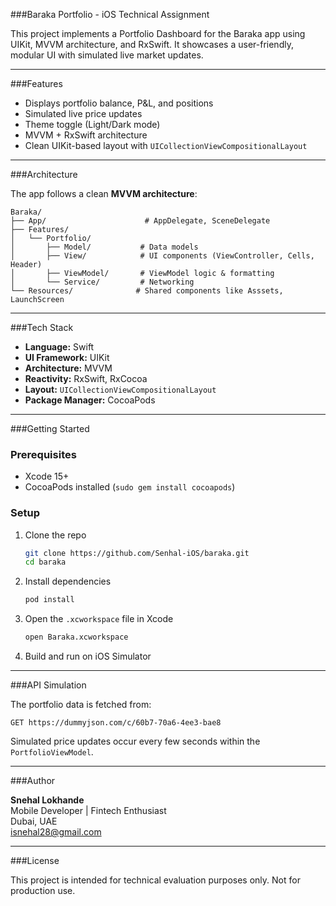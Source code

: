 ###Baraka Portfolio - iOS Technical Assignment

This project implements a Portfolio Dashboard for the Baraka app using UIKit, MVVM architecture, and RxSwift. It showcases a user-friendly, modular UI with simulated live market updates.

---

###Features

- Displays portfolio balance, P&L, and positions
- Simulated live price updates
- Theme toggle (Light/Dark mode)
- MVVM + RxSwift architecture
- Clean UIKit-based layout with `UICollectionViewCompositionalLayout`

---

###Architecture

The app follows a clean **MVVM architecture**:

```
Baraka/
├── App/                      # AppDelegate, SceneDelegate
├── Features/
│   └── Portfolio/
│       ├── Model/           # Data models
│       ├── View/            # UI components (ViewController, Cells, Header)
│       ├── ViewModel/       # ViewModel logic & formatting
│       └── Service/         # Networking
└── Resources/              # Shared components like Asssets, LaunchScreen
```

---

###Tech Stack

- **Language:** Swift
- **UI Framework:** UIKit
- **Architecture:** MVVM
- **Reactivity:** RxSwift, RxCocoa
- **Layout:** `UICollectionViewCompositionalLayout`
- **Package Manager:** CocoaPods

---

###Getting Started

### Prerequisites

- Xcode 15+
- CocoaPods installed (`sudo gem install cocoapods`)

### Setup

1. Clone the repo  
   ```bash
   git clone https://github.com/Senhal-iOS/baraka.git
   cd baraka
   ```

2. Install dependencies  
   ```bash
   pod install
   ```

3. Open the `.xcworkspace` file in Xcode  
   ```bash
   open Baraka.xcworkspace
   ```

4. Build and run on iOS Simulator

---

###API Simulation

The portfolio data is fetched from:

```
GET https://dummyjson.com/c/60b7-70a6-4ee3-bae8
```

Simulated price updates occur every few seconds within the `PortfolioViewModel`.

---

###Author

**Snehal Lokhande**  
Mobile Developer | Fintech Enthusiast  
Dubai, UAE  
isnehal28@gmail.com

---

###License

This project is intended for technical evaluation purposes only. Not for production use.
